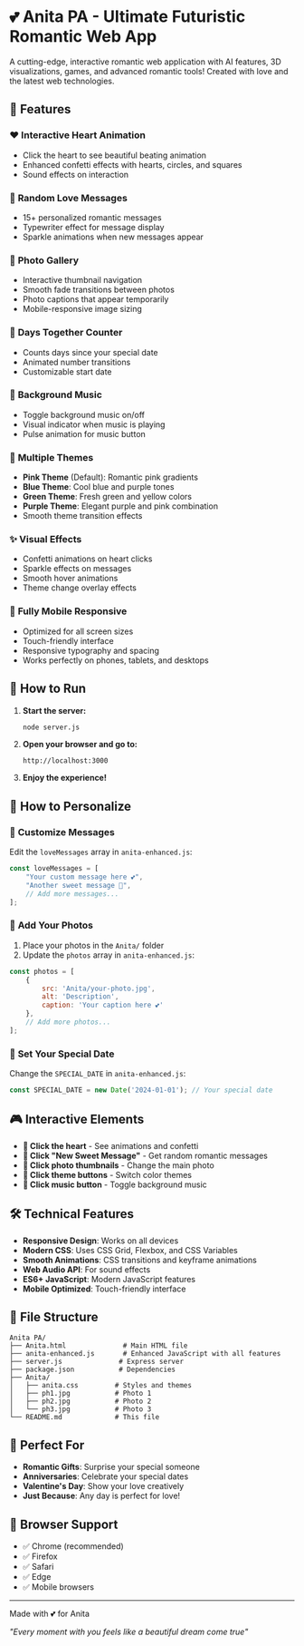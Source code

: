 # 💕 Anita PA - Ultimate Futuristic Romantic Web App

A cutting-edge, interactive romantic web application with AI features, 3D visualizations, games, and advanced romantic tools! Created with love and the latest web technologies.

## 🌟 Features

### ❤️ **Interactive Heart Animation**
- Click the heart to see beautiful beating animation
- Enhanced confetti effects with hearts, circles, and squares
- Sound effects on interaction

### 💌 **Random Love Messages**
- 15+ personalized romantic messages
- Typewriter effect for message display
- Sparkle animations when new messages appear

### 📸 **Photo Gallery**
- Interactive thumbnail navigation
- Smooth fade transitions between photos
- Photo captions that appear temporarily
- Mobile-responsive image sizing

### 📅 **Days Together Counter**
- Counts days since your special date
- Animated number transitions
- Customizable start date

### 🎵 **Background Music**
- Toggle background music on/off
- Visual indicator when music is playing
- Pulse animation for music button

### 🎨 **Multiple Themes**
- **Pink Theme** (Default): Romantic pink gradients
- **Blue Theme**: Cool blue and purple tones
- **Green Theme**: Fresh green and yellow colors
- **Purple Theme**: Elegant purple and pink combination
- Smooth theme transition effects

### ✨ **Visual Effects**
- Confetti animations on heart clicks
- Sparkle effects on messages
- Smooth hover animations
- Theme change overlay effects

### 📱 **Fully Mobile Responsive**
- Optimized for all screen sizes
- Touch-friendly interface
- Responsive typography and spacing
- Works perfectly on phones, tablets, and desktops

## 🚀 How to Run

1. **Start the server:**
   ```bash
   node server.js
   ```

2. **Open your browser and go to:**
   ```
   http://localhost:3000
   ```

3. **Enjoy the experience!**

## 🎯 How to Personalize

### 📝 **Customize Messages**
Edit the `loveMessages` array in `anita-enhanced.js`:
```javascript
const loveMessages = [
    "Your custom message here 💕",
    "Another sweet message 💖",
    // Add more messages...
];
```

### 📸 **Add Your Photos**
1. Place your photos in the `Anita/` folder
2. Update the `photos` array in `anita-enhanced.js`:
```javascript
const photos = [
    { 
        src: 'Anita/your-photo.jpg', 
        alt: 'Description',
        caption: 'Your caption here 💕'
    },
    // Add more photos...
];
```

### 📅 **Set Your Special Date**
Change the `SPECIAL_DATE` in `anita-enhanced.js`:
```javascript
const SPECIAL_DATE = new Date('2024-01-01'); // Your special date
```

## 🎮 Interactive Elements

- **💖 Click the heart** - See animations and confetti
- **💌 Click "New Sweet Message"** - Get random romantic messages  
- **📸 Click photo thumbnails** - Change the main photo
- **🎨 Click theme buttons** - Switch color themes
- **🎵 Click music button** - Toggle background music

## 🛠️ Technical Features

- **Responsive Design**: Works on all devices
- **Modern CSS**: Uses CSS Grid, Flexbox, and CSS Variables
- **Smooth Animations**: CSS transitions and keyframe animations
- **Web Audio API**: For sound effects
- **ES6+ JavaScript**: Modern JavaScript features
- **Mobile Optimized**: Touch-friendly interface

## 📁 File Structure

```
Anita PA/
├── Anita.html              # Main HTML file
├── anita-enhanced.js       # Enhanced JavaScript with all features
├── server.js              # Express server
├── package.json           # Dependencies
├── Anita/
│   ├── anita.css         # Styles and themes
│   ├── ph1.jpg           # Photo 1
│   ├── ph2.jpg           # Photo 2
│   └── ph3.jpg           # Photo 3
└── README.md             # This file
```

## 💝 Perfect For

- **Romantic Gifts**: Surprise your special someone
- **Anniversaries**: Celebrate your special dates
- **Valentine's Day**: Show your love creatively
- **Just Because**: Any day is perfect for love!

## 🌈 Browser Support

- ✅ Chrome (recommended)
- ✅ Firefox
- ✅ Safari
- ✅ Edge
- ✅ Mobile browsers

---

Made with 💕 for Anita

*"Every moment with you feels like a beautiful dream come true"*